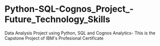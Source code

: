 # Python-SQL-Cognos_Project_-Future_Technology_Skills
Data Analysis Project using Python, SQL and Cognos Analytics- This is the Capstone Project of IBM's Profesional Certificate

